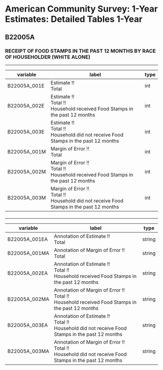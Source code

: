 # American Community Survey: 1-Year Estimates: Detailed Tables 1-Year

## B22005A

### RECEIPT OF FOOD STAMPS IN THE PAST 12 MONTHS BY RACE OF HOUSEHOLDER (WHITE ALONE)

___

| variable | label | type |
| ----- | ----- | ----- |
| B22005A_001E | Estimate !!<br>Total | int |
| B22005A_002E | Estimate !!<br>Total !!<br>Household received Food Stamps in the past 12 months | int |
| B22005A_003E | Estimate !!<br>Total !!<br>Household did not receive Food Stamps in the past 12 months | int |
| B22005A_001M | Margin of Error !!<br>Total | int |
| B22005A_002M | Margin of Error !!<br>Total !!<br>Household received Food Stamps in the past 12 months | int |
| B22005A_003M | Margin of Error !!<br>Total !!<br>Household did not receive Food Stamps in the past 12 months | int |
### 

___

| variable | label | type |
| ----- | ----- | ----- |
| B22005A_001EA | Annotation of Estimate !!<br>Total | string |
| B22005A_001MA | Annotation of Margin of Error !!<br>Total | string |
| B22005A_002EA | Annotation of Estimate !!<br>Total !!<br>Household received Food Stamps in the past 12 months | string |
| B22005A_002MA | Annotation of Margin of Error !!<br>Total !!<br>Household received Food Stamps in the past 12 months | string |
| B22005A_003EA | Annotation of Estimate !!<br>Total !!<br>Household did not receive Food Stamps in the past 12 months | string |
| B22005A_003MA | Annotation of Margin of Error !!<br>Total !!<br>Household did not receive Food Stamps in the past 12 months | string |

